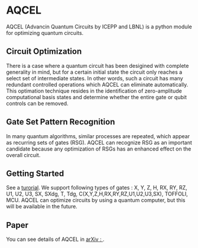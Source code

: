 # AQCEL
AQCEL (Advancin Quantum Circuits by ICEPP and LBNL) is a python module for optimizing quantum circuits.

## Circuit Optimization
There is a case where a quantum circuit has been desigined with complete generality in mind, but for a certain initial state the circuit only reaches a select set of intermediate states. In other words, such a circuit has many redundant controlled operations which AQCEL can eliminate automatically. This optimation technique resides in the identification of zero-amplitude computational basis states and determine whether the entire gate or qubit controls can be removed.

## Gate Set Pattern Recognition
In many quantum algorithms, similar processes are repeated, which appear as recurring sets of gates (RSG). AQCEL can recognize RSG as an important candidate because any optimization of RSGs has an enhanced effect on the overall circuit.

## Getting Started
See a [turorial](https://github.com/UTokyo-ICEPP/aqcel/blob/main/demo/tutorial.ipynb). We support following types of gates : X, Y, Z, H, RX, RY, RZ, U1, U2, U3, SX, SXdg, T, Tdg, C(X,Y,Z,H,RX,RY,RZ,U1,U2,U3,SX), TOFFOLI, MCU.
AQCEL can optimize circuits by using a quantum computer, but this will be available in the future.

## Paper
You can see details of AQCEL in [arXiv : ](https://arxiv.org/abs/2102.10008).
